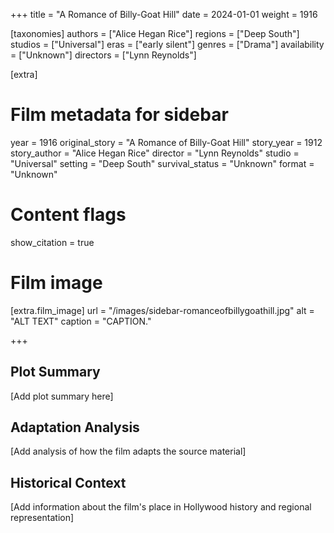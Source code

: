 +++
title = "A Romance of Billy-Goat Hill"
date = 2024-01-01
weight = 1916

[taxonomies]
authors = ["Alice Hegan Rice"]
regions = ["Deep South"]
studios = ["Universal"]
eras = ["early silent"]
genres = ["Drama"]
availability = ["Unknown"]
directors = ["Lynn Reynolds"]

[extra]
# Film metadata for sidebar
year = 1916
original_story = "A Romance of Billy-Goat Hill"
story_year = 1912
story_author = "Alice Hegan Rice"
director = "Lynn Reynolds"
studio = "Universal"
setting = "Deep South"
survival_status = "Unknown"
format = "Unknown"

# Content flags
show_citation = true

# Film image
[extra.film_image]
url = "/images/sidebar-romanceofbillygoathill.jpg"
alt = "ALT TEXT"
caption = "CAPTION."

+++

## Plot Summary

[Add plot summary here]

## Adaptation Analysis

[Add analysis of how the film adapts the source material]

## Historical Context

[Add information about the film's place in Hollywood history and regional representation]



